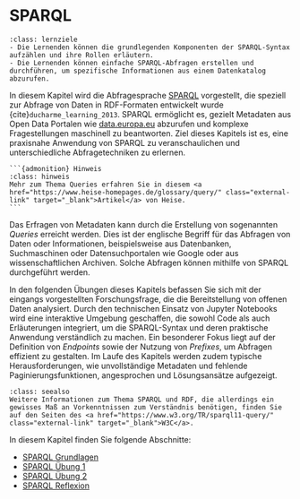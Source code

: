 # SPARQL

```{admonition} Abfragesprache SPARQL
:class: lernziele
- Die Lernenden können die grundlegenden Komponenten der SPARQL-Syntax aufzählen und ihre Rollen erläutern.
- Die Lernenden können einfache SPARQL-Abfragen erstellen und durchführen, um spezifische Informationen aus einem Datenkatalog abzurufen.
```

In diesem Kapitel wird die Abfragesprache <a href="https://de.wikipedia.org/wiki/SPARQL" class="external-link" target="_blank">SPARQL</a> vorgestellt, die speziell zur Abfrage von Daten in RDF-Formaten entwickelt wurde {cite}`ducharme_learning_2013`. SPARQL ermöglicht es, gezielt Metadaten aus Open Data Portalen wie <a href="https://data.europa.eu/de" class="external-link" target="_blank">data.europa.eu</a> abzurufen und komplexe Fragestellungen maschinell zu beantworten. Ziel dieses Kapitels ist es, eine praxisnahe Anwendung von SPARQL zu veranschaulichen und unterschiedliche Abfragetechniken zu erlernen.

````{margin}
```{admonition} Hinweis 
:class: hinweis
Mehr zum Thema Queries erfahren Sie in diesem <a href="https://www.heise-homepages.de/glossary/query/" class="external-link" target="_blank">Artikel</a> von Heise.
```
````

Das Erfragen von Metadaten kann durch die Erstellung von sogenannten *Queries* erreicht werden. Dies ist der englische Begriff für das Abfragen von Daten oder Informationen, beispielsweise aus Datenbanken, Suchmaschinen oder Datensuchportalen wie Google oder aus wissenschaftlichen Archiven. Solche Abfragen können mithilfe von SPARQL durchgeführt werden. 

In den folgenden Übungen dieses Kapitels befassen Sie sich mit der eingangs vorgestellten Forschungsfrage, die die Bereitstellung von offenen Daten analysiert. Durch den technischen Einsatz von Jupyter Notebooks wird eine interaktive Umgebung geschaffen, die sowohl Code als auch Erläuterungen integriert, um die SPARQL-Syntax und deren praktische Anwendung verständlich zu machen. Ein besonderer Fokus liegt auf der Definition von *Endpoints* sowie der Nutzung von *Prefixes*, um Abfragen effizient zu gestalten. Im Laufe des Kapitels werden zudem typische Herausforderungen, wie unvollständige Metadaten und fehlende Paginierungsfunktionen, angesprochen und Lösungsansätze aufgezeigt.

```{admonition} Weiterführende Informationen
:class: seealso
Weitere Informationen zum Thema SPARQL und RDF, die allerdings ein gewisses Maß an Vorkenntnissen zum Verständnis benötigen, finden Sie auf den Seiten des <a href="https://www.w3.org/TR/sparql11-query/" class="external-link" target="_blank">W3C</a>.  
```


In diesem Kapitel finden Sie folgende Abschnitte: 

- [SPARQL Grundlagen](/SPARQL_Grundlagen.md)
- [SPARQL Übung 1](/SPARQL_Übung_1.md)
- [SPARQL Übung 2](/SPARQL_Übung_2.md)
- [SPARQL Reflexion](/SPARQL_Reflexion.md)